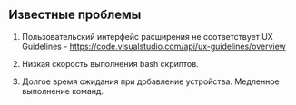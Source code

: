 ## Известные проблемы

1. Пользовательский интерфейс расширения не соответствует UX Guidelines - https://code.visualstudio.com/api/ux-guidelines/overview

2. Низкая скорость выполнения bash скриптов.

3. Долгое время ожидания при добавление устройства. Медленное выполнение команд.
